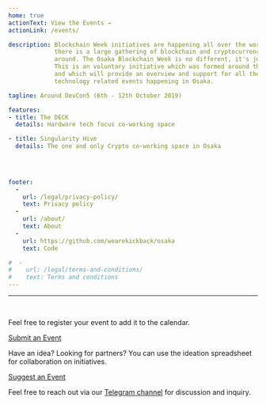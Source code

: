 ```yaml
---
home: true
actionText: View the Events →
actionLink: /events/

description: Blockchain Week initiatives are happening all over the world whenever 
             there is a large gathering of blockchain and cryptocurrencies enthusiasts 
             around. The Osaka Blockchain Week is no different, it's just a bit longer.
             This is an voluntary initiative which was formed around the Ethereum Devcon 5
             and which will provide an overview and support for all the blockchain 
             technology related events happening in Osaka.

tagline: Around DevCon5 (6th - 12th October 2019)

features:
- title: The DECK
  details: Hardware tech focus co-working space

- title: Singularity Hive
  details: The one and only Crypto co-working space in Osaka


  
  
footer:
  -
    url: /legal/privacy-policy/
    text: Privacy policy
  -
    url: /about/
    text: About
  -
    url: https://github.com/wearekickback/osaka
    text: Code

#  -
#    url: /legal/terms-and-conditions/
#    text: Terms and conditions
---
```


<hr /><br />

Feel free to register your event to add it to the calendar.

<div class="cta-container">
<a href="https://forms.gle/WzTbzNfPt19PP6768" target="_blank" role="button"  class="cta">Submit an Event</a>
</div>

Have an idea? Looking for partners? You can use the ideation spreadsheet for collaboration on initiatives.

<div class="cta-container">
<a href="https://docs.google.com/spreadsheets/d/1D0eVhODW6Xp27R235uYg1jZjR3jGQjo_3RBR2RUjQDU/edit" target="_blank" class="cta">Suggest an Event</a>
</div>

Feel free to reach out via our [Telegram channel](https://t.me/joinchat/IzDHHxeJvuuFH78uXTf4HA) for discussion and inquiry.

<br />
